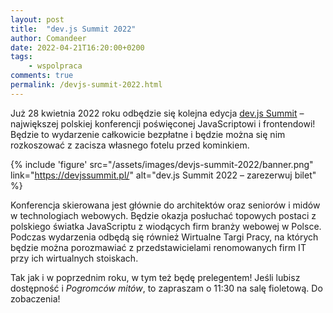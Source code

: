 ```yaml
---
layout: post
title:  "dev.js Summit 2022"
author: Comandeer
date: 2022-04-21T16:20:00+0200
tags:
    - wspolpraca
comments: true
permalink: /devjs-summit-2022.html
---
```


Już 28 kwietnia 2022 roku odbędzie się kolejna edycja [dev.js Summit](https://devjssummit.pl/) – największej polskiej konferencji poświęconej JavaScriptowi i frontendowi! Będzie to wydarzenie całkowicie bezpłatne i będzie można się nim rozkoszować z zacisza własnego fotelu przed kominkiem.

{% include 'figure' src="/assets/images/devjs-summit-2022/banner.png" link="https://devjssummit.pl/" alt="dev.js Summit 2022 – zarezerwuj bilet" %}

Konferencja skierowana jest głównie do architektów oraz seniorów i midów w technologiach webowych. Będzie okazja posłuchać topowych postaci z polskiego światka JavaScriptu z wiodących firm branży webowej w Polsce. Podczas wydarzenia odbędą się również Wirtualne Targi Pracy, na których będzie można porozmawiać z przedstawicielami renomowanych firm IT przy ich wirtualnych stoiskach.

Tak jak i w poprzednim roku, w tym też będę prelegentem! Jeśli lubisz dostępność i <cite>Pogromców mitów</cite>, to zapraszam o 11:30 na salę fioletową. Do zobaczenia!
